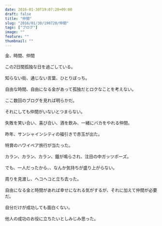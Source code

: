 ```yaml
---
date: 2016-01-30T19:07:20+09:00
draft: false
title: "仲間"
slug: "2016/01/30/190720/仲間"
tags: ["ブログ"]
image: ""
feature: ""
thumbnail: ""
---
```

金、時間、仲間<br/><br/>この2日間孤独な日を過ごしている。<br/><br/>知らない街、通じない言葉、ひとりぼっち。<br/><br/>自由な時間、自由になる金があって孤独だとロクなことを考えない。<br/><br/>ここ数回のブログを見れば明らかだ。<br/><br/>それにしても仲間がいないとつまらない。<br/><br/>失敗を笑い合い、喜び合い、酒を飲み、一緒にバカをやれる仲間。<br/><br/>昨年、サンシャインシティの福引きで赤玉が出た。<br/><br/>特賞のハワイペア旅行が当たった。<br/><br/>カラン、カラン、カラン、鐘が鳴らされ、注目の中ガッツポーズ。<br/><br/>でも、一人だったから、、なんか気持ちが盛り上がらない。<br/><br/>周りを見渡し、ヘコヘコと立ち去った。<br/><br/>自由になる金と時間があれば幸せになれる気がするが、それに加えて仲間が必要だ。<br/><br/>自分だけが成功しても面白くない。<br/><br/>他人の成功のお役に立ちたいとしみじみ思った。<br/><br/><br/>

